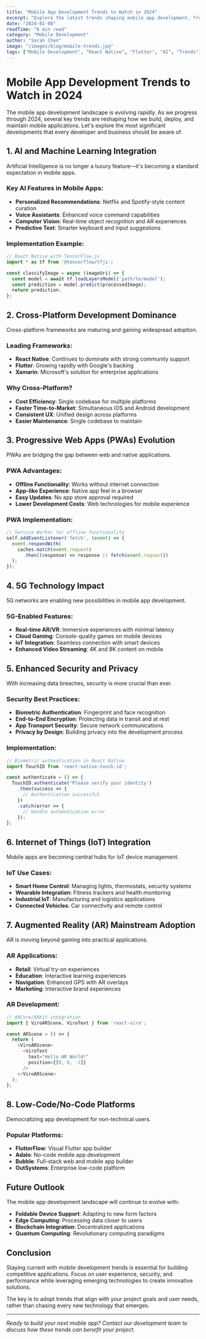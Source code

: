 ```yaml
---
title: "Mobile App Development Trends to Watch in 2024"
excerpt: "Explore the latest trends shaping mobile app development, from AI integration to cross-platform frameworks and emerging technologies."
date: "2024-01-08"
readTime: "6 min read"
category: "Mobile Development"
author: "Sarah Chen"
image: "/images/blog/mobile-trends.jpg"
tags: ["Mobile Development", "React Native", "Flutter", "AI", "Trends"]
---
```


# Mobile App Development Trends to Watch in 2024

The mobile app development landscape is evolving rapidly. As we progress through 2024, several key trends are reshaping how we build, deploy, and maintain mobile applications. Let's explore the most significant developments that every developer and business should be aware of.

## 1. AI and Machine Learning Integration

Artificial Intelligence is no longer a luxury feature—it's becoming a standard expectation in mobile apps.

### Key AI Features in Mobile Apps:

- **Personalized Recommendations**: Netflix and Spotify-style content curation
- **Voice Assistants**: Enhanced voice command capabilities
- **Computer Vision**: Real-time object recognition and AR experiences
- **Predictive Text**: Smarter keyboard and input suggestions

### Implementation Example:

```javascript
// React Native with TensorFlow.js
import * as tf from '@tensorflow/tfjs';

const classifyImage = async (imageUri) => {
  const model = await tf.loadLayersModel('path/to/model');
  const prediction = model.predict(processedImage);
  return prediction;
};
```

## 2. Cross-Platform Development Dominance

Cross-platform frameworks are maturing and gaining widespread adoption.

### Leading Frameworks:

- **React Native**: Continues to dominate with strong community support
- **Flutter**: Growing rapidly with Google's backing
- **Xamarin**: Microsoft's solution for enterprise applications

### Why Cross-Platform?

- **Cost Efficiency**: Single codebase for multiple platforms
- **Faster Time-to-Market**: Simultaneous iOS and Android development
- **Consistent UX**: Unified design across platforms
- **Easier Maintenance**: Single codebase to maintain

## 3. Progressive Web Apps (PWAs) Evolution

PWAs are bridging the gap between web and native applications.

### PWA Advantages:

- **Offline Functionality**: Works without internet connection
- **App-like Experience**: Native app feel in a browser
- **Easy Updates**: No app store approval required
- **Lower Development Costs**: Web technologies for mobile experience

### PWA Implementation:

```javascript
// Service Worker for offline functionality
self.addEventListener('fetch', (event) => {
  event.respondWith(
    caches.match(event.request)
      .then((response) => response || fetch(event.request))
  );
});
```

## 4. 5G Technology Impact

5G networks are enabling new possibilities in mobile app development.

### 5G-Enabled Features:

- **Real-time AR/VR**: Immersive experiences with minimal latency
- **Cloud Gaming**: Console-quality games on mobile devices
- **IoT Integration**: Seamless connection with smart devices
- **Enhanced Video Streaming**: 4K and 8K content on mobile

## 5. Enhanced Security and Privacy

With increasing data breaches, security is more crucial than ever.

### Security Best Practices:

- **Biometric Authentication**: Fingerprint and face recognition
- **End-to-End Encryption**: Protecting data in transit and at rest
- **App Transport Security**: Secure network communications
- **Privacy by Design**: Building privacy into the development process

### Implementation:

```javascript
// Biometric authentication in React Native
import TouchID from 'react-native-touch-id';

const authenticate = () => {
  TouchID.authenticate('Please verify your identity')
    .then(success => {
      // Authentication successful
    })
    .catch(error => {
      // Handle authentication error
    });
};
```

## 6. Internet of Things (IoT) Integration

Mobile apps are becoming central hubs for IoT device management.

### IoT Use Cases:

- **Smart Home Control**: Managing lights, thermostats, security systems
- **Wearable Integration**: Fitness trackers and health monitoring
- **Industrial IoT**: Manufacturing and logistics applications
- **Connected Vehicles**: Car connectivity and remote control

## 7. Augmented Reality (AR) Mainstream Adoption

AR is moving beyond gaming into practical applications.

### AR Applications:

- **Retail**: Virtual try-on experiences
- **Education**: Interactive learning experiences
- **Navigation**: Enhanced GPS with AR overlays
- **Marketing**: Interactive brand experiences

### AR Development:

```javascript
// ARCore/ARKit integration
import { ViroARScene, ViroText } from 'react-viro';

const ARScene = () => {
  return (
    <ViroARScene>
      <ViroText
        text="Hello AR World!"
        position={[0, 0, -1]}
      />
    </ViroARScene>
  );
};
```

## 8. Low-Code/No-Code Platforms

Democratizing app development for non-technical users.

### Popular Platforms:

- **FlutterFlow**: Visual Flutter app builder
- **Adalo**: No-code mobile app development
- **Bubble**: Full-stack web and mobile app builder
- **OutSystems**: Enterprise low-code platform

## Future Outlook

The mobile app development landscape will continue to evolve with:

- **Foldable Device Support**: Adapting to new form factors
- **Edge Computing**: Processing data closer to users
- **Blockchain Integration**: Decentralized applications
- **Quantum Computing**: Revolutionary computing paradigms

## Conclusion

Staying current with mobile development trends is essential for building competitive applications. Focus on user experience, security, and performance while leveraging emerging technologies to create innovative solutions.

The key is to adopt trends that align with your project goals and user needs, rather than chasing every new technology that emerges.

---

*Ready to build your next mobile app? Contact our development team to discuss how these trends can benefit your project.*
